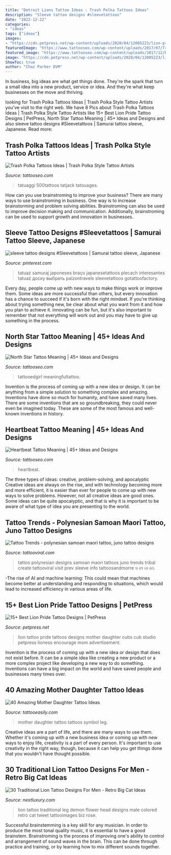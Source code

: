 ```yaml
---
title: "Detroit Lions Tattoo Ideas : Trash Polka Tattoos Ideas"
description: "Sleeve tattoo designs #sleevetattoos"
date: "2022-12-22"
categories:
- "ideas"
tags: ["ideas"]
images:
- "https://cdn.petpress.net/wp-content/uploads/2020/04/12005223/lion-pride-tattoo-women-scaled.jpg"
featuredImage: "https://www.tattooseo.com/wp-content/uploads/2017/07/Trash-Polka-Tattoos-4.jpg"
featured_image: "https://www.tattooseo.com/wp-content/uploads/2017/12/North-Star-Tattoo-28.jpg"
image: "https://cdn.petpress.net/wp-content/uploads/2020/04/12005223/lion-pride-tattoo-women-scaled.jpg"
ShowToc: true
author: "Chaz Parker DVM"
---
```



In business, big ideas are what get things done. They're the spark that turn a small idea into a new product, service or idea. And they're what keep businesses on the move and thriving.

	

		
looking for Trash Polka Tattoos Ideas | Trash Polka Style Tattoo Artists you've visit to the right web. We have 8 Pics about Trash Polka Tattoos Ideas | Trash Polka Style Tattoo Artists like 15+ Best Lion Pride Tattoo Designs | PetPress, North Star Tattoo Meaning | 45+ Ideas and Designs and also sleeve tattoo designs #Sleevetattoos | Samurai tattoo sleeve, Japanese. Read more:
		
    
## Trash Polka Tattoos Ideas | Trash Polka Style Tattoo Artists

<img loading=lazy src="https://www.tattooseo.com/wp-content/uploads/2017/07/Trash-Polka-Tattoos-4.jpg" onerror="this.onerror=null;this.src='https://tse4.mm.bing.net/th?id=OIP.vxUYetD7OVusu10tJ38-3wAAAA&amp;pid=15.1';" alt="Trash Polka Tattoos Ideas | Trash Polka Style Tattoo Artists">

_Source: tattooseo.com_

>tatuaggi 500tattoos tatjack tatouages. 

	

How can you use brainstroming to improve your business?
There are many ways to use brainstroming in business. One way is to increase brainstorming and problem solving abilities. Brainstroming can also be used to improve decision making and communication. Additionally, brainstroming can be used to support growth and innovation in businesses.

    
## Sleeve Tattoo Designs #Sleevetattoos | Samurai Tattoo Sleeve, Japanese

<img loading=lazy src="https://i.pinimg.com/736x/8e/76/dd/8e76dde9e41186ee7e8771f64f0f8298.jpg" onerror="this.onerror=null;this.src='https://tse4.mm.bing.net/th?id=OIP.RtZ3YjkM7JIoUDQWc3iv_gHaNK&amp;pid=15.1';" alt="sleeve tattoo designs #Sleevetattoos | Samurai tattoo sleeve, Japanese">

_Source: pinterest.com_

>tatuaz samuraj japoneses braço japanesetattoos plecach interesantes tatuaż доску выбрать paizontravels sleevetattoos gotattoofactory. 

	

Every day, people come up with new ways to make things work or improve them. Some ideas are more successful than others, but every innovation has a chance to succeed if it's born with the right mindset. If you're thinking about trying something new, be clear about what you want from it and how you plan to achieve it. innovating can be fun, but it's also important to remember that not everything will work out and you may have to give up something in the process.

    
## North Star Tattoo Meaning | 45+ Ideas And Designs

<img loading=lazy src="https://www.tattooseo.com/wp-content/uploads/2017/12/North-Star-Tattoo-28.jpg" onerror="this.onerror=null;this.src='https://tse3.mm.bing.net/th?id=OIP.il-ayu_kDcpKZ4ZlL-oQYgAAAA&amp;pid=15.1';" alt="North Star Tattoo Meaning | 45+ Ideas and Designs">

_Source: tattooseo.com_

>tattooedgirl meaningfultattoo. 

	

Invention is the process of coming up with a new idea or design. It can be anything from a simple solution to something complex and amazing. Inventions have done so much for humanity, and have saved many lives. There are some inventions that are so groundbreaking, they could never even be imagined today. These are some of the most famous and well-known inventions in history.

    
## Heartbeat Tattoo Meaning | 45+ Ideas And Designs

<img loading=lazy src="https://www.tattooseo.com/wp-content/uploads/2017/02/Heartbeat-Tattoo-Meaning-4.jpg" onerror="this.onerror=null;this.src='https://tse4.mm.bing.net/th?id=OIP.z-Hm-bHJpUOUTn2x_ViZgwAAAA&amp;pid=15.1';" alt="Heartbeat Tattoo Meaning | 45+ Ideas and Designs">

_Source: tattooseo.com_

>heartbeat. 

	

The three types of ideas: creative, problem-solving, and apocalyptic
Creative ideas are always on the rise, and with technology becoming more and more efficient, it is easier than ever for people to come up with new ways to solve problems. However, not all creative ideas are good ones. Some ideas can be quite apocalyptic, and that is why it is important to be aware of what type of idea you are presenting to the world.

    
## Tattoo Trends - Polynesian Samoan Maori Tattoo, Juno Tattoo Designs

<img loading=lazy src="https://tattooviral.com/wp-content/uploads/2018/02/tattoo-trends-polynesian-samoan-maori-tattoo-juno-tattoo-designs.jpg" onerror="this.onerror=null;this.src='https://tse4.mm.bing.net/th?id=OIP.RltbRn3G5CmG2gRC5QI5mQAAAA&amp;pid=15.1';" alt="Tattoo Trends - polynesian samoan maori tattoo, juno tattoo designs">

_Source: tattooviral.com_

>tattoo polynesian designs samoan maori tattoos juno trends tribal create tattooviral visit prev sleeve info tattoosandmorre บ อร เล อก. 

	

-The rise of AI and machine learning: This could mean that machines become better at understanding and responding to situations, which would lead to increased efficiency in various areas of life.

    
## 15+ Best Lion Pride Tattoo Designs | PetPress

<img loading=lazy src="https://cdn.petpress.net/wp-content/uploads/2020/04/12005223/lion-pride-tattoo-women-scaled.jpg" onerror="this.onerror=null;this.src='https://tse3.mm.bing.net/th?id=OIP.Co-BB2gOo-iYMSawVDggNAHaFj&amp;pid=15.1';" alt="15+ Best Lion Pride Tattoo Designs | PetPress">

_Source: petpress.net_

>lion tattoo pride tattoos designs mother daughter cubs cub studio petpress lioness encourage mom advertisement. 

	

Invention is the process of coming up with a new idea or design that does not exist before. It can be a simple idea like creating a new product or a more complex project like developing a new way to do something. Inventions can have a big impact on the world and have saved people and businesses many times over.

    
## 40 Amazing Mother Daughter Tattoo Ideas

<img loading=lazy src="http://www.tattooeasily.com/wp-content/uploads/2015/12/2-mother-daughter-tattoos07161540.jpg" onerror="this.onerror=null;this.src='https://tse4.mm.bing.net/th?id=OIP.nuWy7isbbL6SYAvXRlwlzAHaJ4&amp;pid=15.1';" alt="40 Amazing Mother Daughter Tattoo Ideas">

_Source: tattooeasily.com_

>mother daughter tattoo tattoos symbol leg. 

	

Creative ideas are a part of life, and there are many ways to use them. Whether it's coming up with a new business idea or coming up with new ways to enjoy life, creativity is a part of every person. It's important to use creativity in the right way, though, because it can help you get things done that you wouldn't have thought possible.

    
## 30 Traditional Lion Tattoo Designs For Men - Retro Big Cat Ideas

<img loading=lazy src="http://nextluxury.com/wp-content/uploads/male-traditional-lion-with-rose-flower-leg-tattoo.jpg" onerror="this.onerror=null;this.src='https://tse2.mm.bing.net/th?id=OIP.TK7jSOoFdB2MlMT3gEHv0gHaLH&amp;pid=15.1';" alt="30 Traditional Lion Tattoo Designs For Men - Retro Big Cat Ideas">

_Source: nextluxury.com_

>lion tattoo traditional leg demon flower head designs male colored retro cat tweet tattooimages biz rose. 

	

Successful brainstemming is a key skill for any musician. In order to produce the most tonal quality music, it is essential to have a good brainstem. Brainstroming is the process of improving one's ability to control and arrangement of sound waves in the brain. This can be done through practice and training, or by learning how to mix different sounds together.

